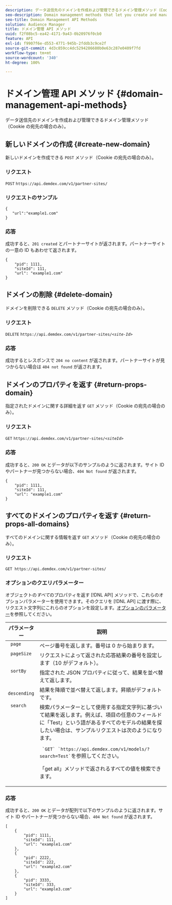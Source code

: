 ```yaml
---
description: データ送信先のドメインを作成および管理できるドメイン管理メソッド（Cookie の宛先の場合のみ）。
seo-description: Domain management methods that let you create and manage the domains to which you want to send data (for cookie destinations only).
seo-title: Domain Management API Methods
solution: Audience Manager
title: ドメイン管理 API メソッド
uuid: f2f08bc5-ea42-4171-9a43-0b20976f0cb0
feature: API
exl-id: f9907f6e-d553-4771-945b-2fddb3c9ce2f
source-git-commit: 4d3c859cc4dc5294286680b0e63c287e0409f7fd
workflow-type: tm+mt
source-wordcount: '340'
ht-degree: 100%

---
```


# ドメイン管理 API メソッド {#domain-management-api-methods}

データ送信先のドメインを作成および管理できるドメイン管理メソッド（Cookie の宛先の場合のみ）。

<!-- c_partner_site.xml -->

## 新しいドメインの作成 {#create-new-domain}

新しいドメインを作成できる `POST` メソッド（Cookie の宛先の場合のみ）。

<!-- r_post_new_partner_site.xml -->

### リクエスト

`POST` `https://api.demdex.com/v1/partner-sites/`

### リクエストのサンプル

```
{
   "url":"example1.com"
}
```

### 応答

成功すると、`201 created` とパートナーサイトが返されます。パートナーサイトの一意の ID もあわせて返されます。

```
{
    "pid": 1111,
    "siteId": 111,
    "url": "example1.com"
}
```

## ドメインの削除 {#delete-domain}

ドメインを削除できる `DELETE` メソッド（Cookie の宛先の場合のみ）。

<!-- r_delete_partner_site.xml -->

### リクエスト

`DELETE` `https://api.demdex.com/v1/partner-sites/`*`<site-Id>`*

### 応答

成功するとレスポンスで `204 no content` が返されます。パートナーサイトが見つからない場合は `404 not found` が返されます。

## ドメインのプロパティを返す {#return-props-domain}

指定されたドメインに関する詳細を返す `GET` メソッド（Cookie の宛先の場合のみ）。

<!-- r_get_partner_site.xml -->

### リクエスト

`GET` `https://api.demdex.com/v1/partner-sites/`*`<siteId>`*

### 応答

成功すると、`200 OK` とデータが以下のサンプルのように返されます。サイト ID やパートナーが見つからない場合、`404 Not found` が返されます。

```
{
    "pid": 1111,
    "siteId": 111,
    "url": "example1.com"
}
```

## すべてのドメインのプロパティを返す {#return-props-all-domains}

すべてのドメインに関する情報を返す `GET` メソッド（Cookie の宛先の場合のみ）。

<!-- r_get_partner_sites.xml -->

### リクエスト

`GET https://api.demdex.com/v1/partner-sites/`

### オプションのクエリパラメーター

オブジェクトの&#x200B;*すべて*&#x200B;のプロパティを返す [!DNL API] メソッドで、これらのオプションパラメーターを使用できます。そのクエリを [!DNL API] に渡す際に、リクエスト文字列にこれらのオプションを設定します。[オプションのパラメーター](../../api/rest-api-main/aam-api-getting-started.md#optional-api-query-parameters)を参照してください。

<table id="table_B05A8EE22C9A4C72B84A8479E1AB7D0A"> 
 <thead> 
  <tr> 
   <th colname="col1" class="entry"> パラメーター </th> 
   <th colname="col2" class="entry"> 説明 </th> 
  </tr>
 </thead>
 <tbody> 
  <tr valign="top"> 
   <td colname="col1"><code> page</code> </td> 
   <td colname="col2"> ページ番号を返します。番号は 0 から始まります。 </td> 
  </tr> 
  <tr valign="top"> 
   <td colname="col1"><code> pageSize</code> </td> 
   <td colname="col2"> リクエストによって返された応答結果の番号を設定します（10 がデフォルト）。 </td>
  </tr>
  <tr valign="top"> 
   <td colname="col1"><code> sortBy</code> </td> 
   <td colname="col2"> 指定された JSON プロパティに従って、結果を並べ替えて返します。 </td>
  </tr>
  <tr valign="top"> 
   <td colname="col1"><code> descending</code> </td>
   <td colname="col2"> 結果を降順で並べ替えて返します。昇順がデフォルトです。 </td>
  </tr>
  <tr valign="top">
   <td colname="col1"><code> search</code> </td>
   <td colname="col2">検索パラメーターとして使用する指定文字列に基づいて結果を返します。例えば、項目の任意のフィールドに「Test」という語があるすべてのモデルの結果を探したい場合は、サンプルリクエストは次のようになります。    <p><code> `GET` `https://api.demdex.com/v1/models/?search=Test`</code>を参照してください。 </p> <p>「get all」メソッドで返されるすべての値を検索できます。 </p> </td>
  </tr> 
 </tbody> 
</table>

### 応答

成功すると、`200 OK` とデータが配列で以下のサンプルのように返されます。サイト ID やパートナーが見つからない場合、`404 Not found` が返されます。

```
[
    {
        "pid": 1111,
        "siteId": 111,
        "url": "example1.com"
    },
    {
        "pid": 2222,
        "siteId": 222,
        "url": "example2.com"
    },
    {
        "pid": 3333,
        "siteId": 333,
        "url": "example3.com"
    }
]
```

